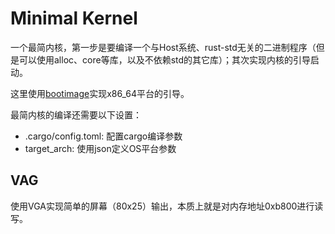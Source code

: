 
# Minimal Kernel

一个最简内核，第一步是要编译一个与Host系统、rust-std无关的二进制程序（但是可以使用alloc、core等库，以及不依赖std的其它库）；其次实现内核的引导启动。

这里使用[bootimage](https://github.com/rust-osdev/bootimage)实现x86_64平台的引导。

最简内核的编译还需要以下设置：

- .cargo/config.toml: 配置cargo编译参数
- target_arch: 使用json定义OS平台参数


## VAG

使用VGA实现简单的屏幕（80x25）输出，本质上就是对内存地址0xb800进行读写。

